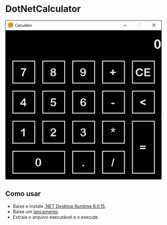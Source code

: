 # DotNetCalculator

![Calculator](./screenshot.png)

## Como usar

- Baixe e instale [.NET Desktop Runtime 6.0.15](https://dotnet.microsoft.com/download/dotnet/6.0).
- Baixe um [lançamento](https://github.com/Gorniaky/DotNetCalculator/releases).
- Extraia o arquivo executável e o execute.
